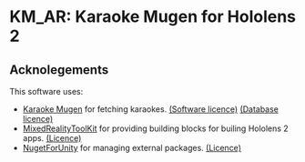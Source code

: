 # KM_AR: Karaoke Mugen for Hololens 2
## Acknolegements
This software uses:
- [Karaoke Mugen](https://gitlab.com/karaokemugen) for fetching karaokes. [(Software licence)](https://gitlab.com/karaokemugen/code/karaokemugen-server/-/blob/master/LICENSE.md) [(Database licence)](https://gitlab.com/karaokemugen/bases/karaokebase/-/blob/master/LICENSE.md)
- [MixedRealityToolKit](https://github.com/MixedRealityToolkit/MixedRealityToolkit-Unity) for providing building blocks for builing Hololens 2 apps. [(Licence)](https://github.com/MixedRealityToolkit/MixedRealityToolkit-Unity/blob/main/LICENSE.md)
- [NugetForUnity](https://github.com/GlitchEnzo/NuGetForUnity) for managing external packages. [(Licence)](https://github.com/GlitchEnzo/NuGetForUnity/blob/master/LICENSE)
